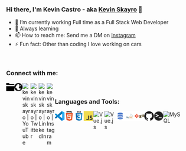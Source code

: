 ### Hi there, I'm Kevin Castro - aka [Kevin Skayro][website] 👋

- 🔭 I’m currently working Full time as a Full Stack Web Developer
- 🌱 Always learning
- 📫 How to reach me: Send me a DM on [Instagram][instagram]
- ⚡ Fun fact: Other than coding I love working on cars

<br />

### Connect with me:

[<img align="left" alt="kevinskayro.co" width="22px" src="https://raw.githubusercontent.com/iconic/open-iconic/master/svg/folder.svg" />][portfolio]
[<img align="left" alt="kevinskayro.com" width="22px" src="https://raw.githubusercontent.com/iconic/open-iconic/master/svg/globe.svg" />][website]
[<img align="left" alt="kevinskayro | YouTube" width="22px" src="https://cdn.jsdelivr.net/npm/simple-icons@v3/icons/youtube.svg" />][youtube]
[<img align="left" alt="kevinskayro | Twitter" width="22px" src="https://cdn.jsdelivr.net/npm/simple-icons@v3/icons/twitter.svg" />][twitter]
[<img align="left" alt="kevinskayro | LinkedIn" width="22px" src="https://cdn.jsdelivr.net/npm/simple-icons@v3/icons/linkedin.svg" />][linkedin]
[<img align="left" alt="kevinskayro | Instagram" width="22px" src="https://cdn.jsdelivr.net/npm/simple-icons@v3/icons/instagram.svg" />][instagram]

<br />

### Languages and Tools:

<img align="left" alt="Visual Studio Code" width="26px" src="https://raw.githubusercontent.com/github/explore/80688e429a7d4ef2fca1e82350fe8e3517d3494d/topics/visual-studio-code/visual-studio-code.png" />

<img align="left" alt="HTML5" width="26px" src="https://raw.githubusercontent.com/github/explore/80688e429a7d4ef2fca1e82350fe8e3517d3494d/topics/html/html.png" />

<img align="left" alt="CSS3" width="26px" src="https://raw.githubusercontent.com/github/explore/80688e429a7d4ef2fca1e82350fe8e3517d3494d/topics/css/css.png" />

<img align="left" alt="JavaScript" width="26px" src="https://raw.githubusercontent.com/github/explore/80688e429a7d4ef2fca1e82350fe8e3517d3494d/topics/javascript/javascript.png" />

<img align="left" alt="Vue.js" width="30px" src="https://raw.githubusercontent.com/yurijserrano/Github-Profile-Readme-Logos/f994c418a134b58c4aec11152f6a4a33fa89da26/frameworks/vuejs.svg" />

<img align="left" alt="Vue.js" width="30px" src="https://raw.githubusercontent.com/yurijserrano/Github-Profile-Readme-Logos/f994c418a134b58c4aec11152f6a4a33fa89da26/frameworks/react.svg" />

<img align="left" alt="SQL" width="26px" src="https://raw.githubusercontent.com/github/explore/80688e429a7d4ef2fca1e82350fe8e3517d3494d/topics/sql/sql.png" />

<img align="left" alt="MySQL" width="26px" src="https://raw.githubusercontent.com/github/explore/80688e429a7d4ef2fca1e82350fe8e3517d3494d/topics/mysql/mysql.png" />

<img align="left" alt="Git" width="26px" src="https://raw.githubusercontent.com/github/explore/80688e429a7d4ef2fca1e82350fe8e3517d3494d/topics/git/git.png" />

<img align="left" alt="GitHub" width="26px" src="https://raw.githubusercontent.com/github/explore/78df643247d429f6cc873026c0622819ad797942/topics/github/github.png" />

<img align="left" alt="Terminal" width="26px" src="https://raw.githubusercontent.com/github/explore/80688e429a7d4ef2fca1e82350fe8e3517d3494d/topics/terminal/terminal.png" />

<img align="left" alt="MySQL" width="55px" src="https://raw.githubusercontent.com/jmnote/z-icons/master/svg/php.svg" />

[website]: https://kevinskayro.com/
[portfolio]: https://kevinskayro.co/
[twitter]: https://twitter.com/Kevinskayro
[youtube]: https://www.youtube.com/channel/UC4SZMSA6juTx9aCCCsu-0iw
[instagram]: https://www.instagram.com/kevinskayro_journey/
[linkedin]: https://www.linkedin.com/in/kevin-castro-5b8252170/

